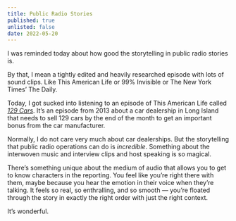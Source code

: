 ```yaml
---
title: Public Radio Stories
published: true
unlisted: false
date: 2022-05-20
---
```


I was reminded today about how good the storytelling in public radio stories is.

By that, I mean a tightly edited and heavily researched episode with lots of sound clips. Like This American Life or 99% Invisible or The New York Times’ The Daily.

Today, I got sucked into listening to an episode of This American Life called [_129 Cars_](https://www.thisamericanlife.org/513/129-cars). It’s an episode from 2013 about a car dealership in Long Island that needs to sell 129 cars by the end of the month to get an important bonus from the car manufacturer.

Normally, I do not care very much about car dealerships. But the storytelling that public radio operations can do is _incredible_. Something about the interwoven music and interview clips and host speaking is so magical.

There’s something unique about the medium of audio that allows you to get to know characters in the reporting. You feel like you’re right there with them, maybe because you hear the emotion in their voice when they’re talking. It feels so real, so enthralling, and so smooth — you’re floated through the story in exactly the right order with just the right context.

It’s wonderful.
